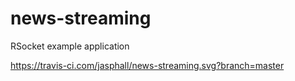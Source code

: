 # news-streaming
RSocket example application

https://travis-ci.com/jasphall/news-streaming.svg?branch=master
